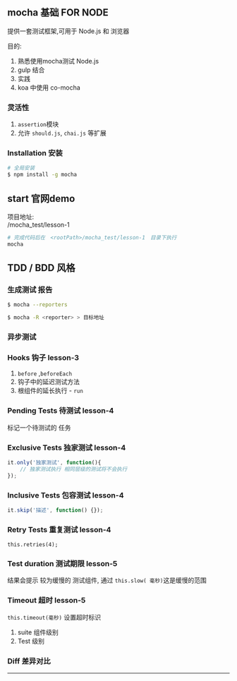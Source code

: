## mocha 基础 FOR NODE
提供一套测试框架,可用于 Node.js 和 浏览器

目的:  
1. 熟悉使用mocha测试 Node.js
2. gulp 结合
3. 实践
4. koa 中使用 co-mocha

### 灵活性

1. `assertion`模块
2. 允许 `should.js`, `chai.js` 等扩展

### Installation 安装


```bash
# 全局安装
$ npm install -g mocha
```

## start 官网demo

项目地址:  
<rootPath>/mocha_test/lesson-1

```bash
# 完成代码后在　<rootPath>/mocha_test/lesson-1　目录下执行
mocha
```

## TDD / BDD 风格


### 生成测试 报告

```bash
$ mocha --reporters

$ mocha -R <reporter> > 目标地址
```

### 异步测试



### Hooks 钩子 lesson-3
1. `before` ,`beforeEach`
2. 钩子中的延迟测试方法
3. 根组件的延长执行 - `run`


### Pending Tests 待测试 lesson-4

标记一个待测试的 任务

### Exclusive Tests 独家测试 lesson-4

```js
it.only('独家测试', function(){
    // 独家测试执行 相同层级的测试将不会执行
});
```

### Inclusive Tests 包容测试 lesson-4

```js
it.skip('描述', function() {});
```

### Retry Tests 重复测试 lesson-4

```
this.retries(4);
```


### Test duration  测试期限 lesson-5

结果会提示 较为缓慢的 测试组件, 通过 `this.slow( 毫秒)`这是缓慢的范围

### Timeout 超时 lesson-5
`this.timeout(毫秒)` 设置超时标识

1. suite 组件级别
2. Test 级别

### Diff 差异对比





- - - -
